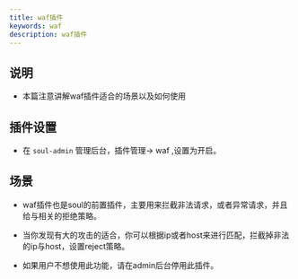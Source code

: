```yaml
---
title: waf插件
keywords: waf
description: waf插件
---
```



## 说明

* 本篇注意讲解waf插件适合的场景以及如何使用

## 插件设置

* 在 `soul-admin` 管理后台，插件管理-> waf ,设置为开启。

## 场景

* waf插件也是soul的前置插件，主要用来拦截非法请求，或者异常请求，并且给与相关的拒绝策略。

* 当你发现有大的攻击的适合，你可以根据ip或者host来进行匹配，拦截掉非法的ip与host，设置reject策略。

* 如果用户不想使用此功能，请在admin后台停用此插件。
